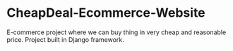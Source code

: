 # CheapDeal-Ecommerce-Website
E-commerce project where we can buy thing in very cheap and reasonable price. Project built in Django framework.
